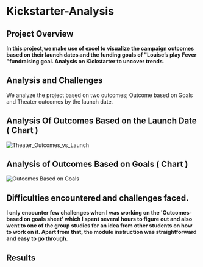# Kickstarter-Analysis
## Project Overview 
**In this project,we make use of excel to visualize the campaign outcomes based on their launch dates and the funding goals of "Louise’s play Fever "fundraising goal. 
Analysis on Kickstarter to uncover trends**.

## Analysis and Challenges
We analyze the project based on two outcomes; Outcome based on Goals and Theater outcomes by the launch date.  

## Analysis Of Outcomes Based on the Launch Date ( Chart )
 ![Theater_Outcomes_vs_Launch](https://user-images.githubusercontent.com/58860105/129986948-b3485ba3-8a38-4c7b-9cef-23ab51b15a43.png)
 
 
 
 ## Analysis of Outcomes Based on Goals ( Chart )
![Outcomes Based on Goals](https://user-images.githubusercontent.com/58860105/129987225-4a9f348b-05fc-46fd-8d72-09b2835735e3.png)

## Difficulties encountered and challenges faced.
**I only encounter few challenges when I was working on the 'Outcomes-based on goals sheet' which I spent several hours to figure out and also went to one of the group studies for an idea from other students on how to work on it. Apart from that, the module instruction was straightforward and easy to go through**.

## Results
